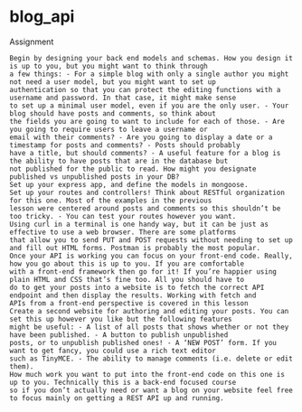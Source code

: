 # blog_api


Assignment

    Begin by designing your back end models and schemas. How you design it is up to you, but you might want to think through 
    a few things: - For a simple blog with only a single author you might not need a user model, but you might want to set up 
    authentication so that you can protect the editing functions with a username and password. In that case, it might make sense 
    to set up a minimal user model, even if you are the only user. - Your blog should have posts and comments, so think about
    the fields you are going to want to include for each of those. - Are you going to require users to leave a username or 
    email with their comments? - Are you going to display a date or a timestamp for posts and comments? - Posts should probably 
    have a title, but should comments? - A useful feature for a blog is the ability to have posts that are in the database but
    not published for the public to read. How might you designate published vs unpublished posts in your DB?
    Set up your express app, and define the models in mongoose.
    Set up your routes and controllers! Think about RESTful organization for this one. Most of the examples in the previous 
    lesson were centered around posts and comments so this shouldn’t be too tricky. - You can test your routes however you want. 
    Using curl in a terminal is one handy way, but it can be just as effective to use a web browser. There are some platforms 
    that allow you to send PUT and POST requests without needing to set up and fill out HTML forms. Postman is probably the most popular.
    Once your API is working you can focus on your front-end code. Really, how you go about this is up to you. If you are comfortable
    with a front-end framework then go for it! If you’re happier using plain HTML and CSS that’s fine too. All you should have to 
    do to get your posts into a website is to fetch the correct API endpoint and then display the results. Working with fetch and 
    APIs from a front-end perspective is covered in this lesson
    Create a second website for authoring and editing your posts. You can set this up however you like but the following features
    might be useful: - A list of all posts that shows whether or not they have been published. - A button to publish unpublished 
    posts, or to unpublish published ones! - A ‘NEW POST’ form. If you want to get fancy, you could use a rich text editor 
    such as TinyMCE. - The ability to manage comments (i.e. delete or edit them).
    How much work you want to put into the front-end code on this one is up to you. Technically this is a back-end focused course 
    so if you don’t actually need or want a blog on your website feel free to focus mainly on getting a REST API up and running.


